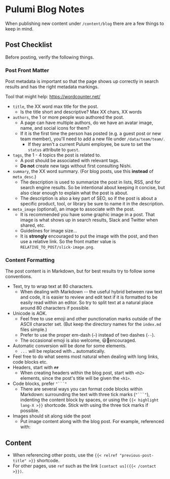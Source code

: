 # Pulumi Blog Notes

When publishing new content under `/content/blog` there are a few things to
keep in mind.

## Post Checklist

Before posting, verify the following things.

### Post Front Matter

Post metadata is important so that the page shows up correctly in search
results and has the right metadata markings.

Tool that might help: https://wordcounter.net/

- `title`, the XX word max title for the post.
  - Is the title short and descriptive? Max XX chars, XX words
- `authors`, the 1 or more people wuo authored the post.
  - A page can have multiple authors, do we have an avatar image, name, and
    social icons for them?
  - If it is the first time the person has posted (e.g. a guest post or new
    team member), you'll need to add a new file under `/data/team/team/`.
    - If they aren't a current Pulumi employee, be sure to set the `status`
      attribute to `guest`.
- `tags`, the 1 - 4 topics the post is related to.
  - A post should be associated with relevant tags.
  - **Do not** create new tags without first consulting Nishi.
- `summary`, the XX word summary. (For blog posts, use this **instead** of `meta_desc`.)
  - The description is used to summarize the post in lists, RSS, and for
    search engine results. So be intentional about keeping it concise, but
    also clear enough to explain what the post is about.
  - The description is also a key part of SEO, so if the post is about a
    specific product, tool, or library be sure to name it in the description.
- `meta_image` (optional), an image to associate with the post.
  - It is recommended you have some graphic image in a post. That image is what
    shows up in search results, Slack and Twitter when shared, etc.
  - Guidelines for image size...
  - It is **strongly** encouraged to put the image with the post, and then use
    a relative link. So the front matter value is `RELATIVE_TO_POST/slick-image.png`.

### Content Formatting

The post content is in Markdown, but for best results try to follow some conventions.

- Text, try to wrap text at 80 characters.
  - When dealing with Markdown -- the useful hybrid between raw text and code, it is
    easier to review and edit text if it is formatted to be easily read within an
    editor. So try to split text at a natural place around 80 characters if possible.
- Unicode is AOK.
  - Feel free to use emoji and other punctionation marks outside of the ASCII
    character set. (But keep the directory names for the `index.md` files simple.)
  - Prefer to use the proper em-dash (`—`) instead of two dashes (`--`).
  - The occasional emoji is also welcome, 😃🍹encouraged.
- Automatic conversion will be done for some elements.
  - `...` will be replaced with `…` automatically.
- Feel free to do what seems most natural when dealing with long links, code blocks
    etc.
- Headers, start with `##`
  - When creating headers within the blog post, start with `<h2>` elements, since the post's title
    will be given the `<h1>`.
- Code blocks, prefer `"```"`
  - There are several ways you can format code blocks within Markdown: surrounding the text with
    three tick marks (`"```"`), indenting the content block by spaces, or using the
    `{{< highlight lang-X >}}` shortcode. Stick with using the three tick marks if possible.
- Images should sit along side the post
  - Put image content along with the blog post. For example, referenced with:

## Content

- When referencing other posts, use the `{{< relref "previous-post-title" >}}` shortcode.
- For other pages, use `ref` such as the link `[contact us]({{< /contact >}})`.